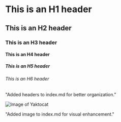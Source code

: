 # This is an H1 header
## This is an H2 header
### This is an H3 header
#### This is an H4 header
##### This is an H5 header
###### This is an H6 header

"Added headers to index.md for better organization."

![Image of Yaktocat](https://octodex.github.com/images/yaktocat.png)

"Added image to index.md for visual enhancement."
